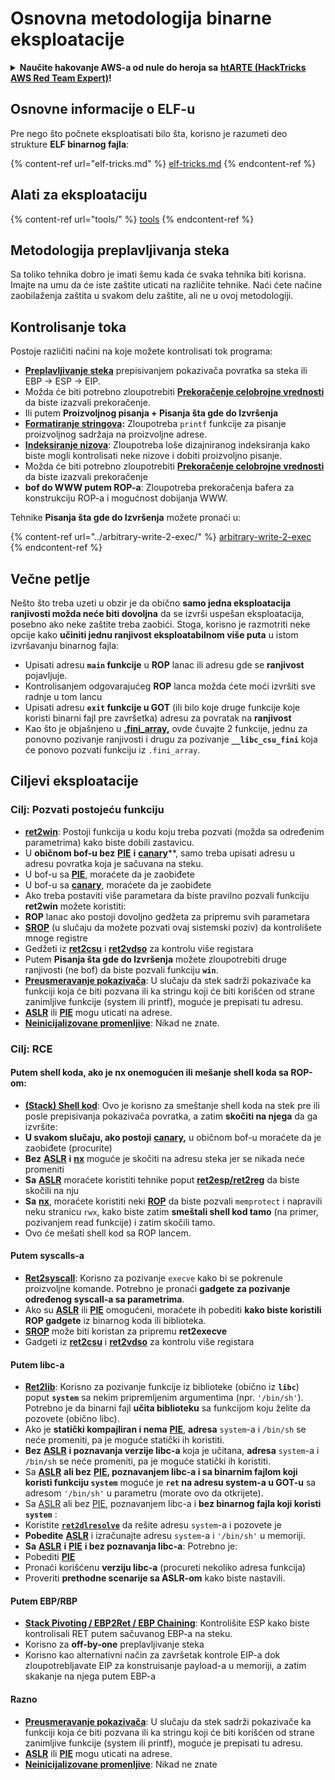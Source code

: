 # Osnovna metodologija binarne eksploatacije

<details>

<summary><strong>Naučite hakovanje AWS-a od nule do heroja sa</strong> <a href="https://training.hacktricks.xyz/courses/arte"><strong>htARTE (HackTricks AWS Red Team Expert)</strong></a><strong>!</strong></summary>

Drugi načini podrške HackTricks-u:

* Ako želite da vidite **vašu kompaniju reklamiranu na HackTricks-u** ili **preuzmete HackTricks u PDF formatu** proverite [**PLANOVE ZA PRIJAVU**](https://github.com/sponsors/carlospolop)!
* Nabavite [**zvanični PEASS & HackTricks swag**](https://peass.creator-spring.com)
* Otkrijte [**Porodicu PEASS**](https://opensea.io/collection/the-peass-family), našu kolekciju ekskluzivnih [**NFT-ova**](https://opensea.io/collection/the-peass-family)
* **Pridružite se** 💬 [**Discord grupi**](https://discord.gg/hRep4RUj7f) ili [**telegram grupi**](https://t.me/peass) ili nas **pratite** na **Twitteru** 🐦 [**@hacktricks\_live**](https://twitter.com/hacktricks\_live)**.**
* **Podelite svoje hakovanje trikove slanjem PR-ova na** [**HackTricks**](https://github.com/carlospolop/hacktricks) i [**HackTricks Cloud**](https://github.com/carlospolop/hacktricks-cloud) github repozitorijume.

</details>

## Osnovne informacije o ELF-u

Pre nego što počnete eksploatisati bilo šta, korisno je razumeti deo strukture **ELF binarnog fajla**:

{% content-ref url="elf-tricks.md" %}
[elf-tricks.md](elf-tricks.md)
{% endcontent-ref %}

## Alati za eksploataciju

{% content-ref url="tools/" %}
[tools](tools/)
{% endcontent-ref %}

## Metodologija preplavljivanja steka

Sa toliko tehnika dobro je imati šemu kada će svaka tehnika biti korisna. Imajte na umu da će iste zaštite uticati na različite tehnike. Naći ćete načine zaobilaženja zaštita u svakom delu zaštite, ali ne u ovoj metodologiji.

## Kontrolisanje toka

Postoje različiti načini na koje možete kontrolisati tok programa:

* [**Preplavljivanje steka**](../stack-overflow/) prepisivanjem pokazivača povratka sa steka ili EBP -> ESP -> EIP.
* Možda će biti potrebno zloupotrebiti [**Prekoračenje celobrojne vrednosti**](../integer-overflow.md) da biste izazvali prekoračenje.
* Ili putem **Proizvoljnog pisanja + Pisanja šta gde do Izvršenja**
* [**Formatiranje stringova**](../format-strings/)**:** Zloupotreba `printf` funkcije za pisanje proizvoljnog sadržaja na proizvoljne adrese.
* [**Indeksiranje nizova**](../array-indexing.md): Zloupotreba loše dizajniranog indeksiranja kako biste mogli kontrolisati neke nizove i dobiti proizvoljno pisanje.
* Možda će biti potrebno zloupotrebiti [**Prekoračenje celobrojne vrednosti**](../integer-overflow.md) da biste izazvali prekoračenje
* **bof do WWW putem ROP-a**: Zloupotreba prekoračenja bafera za konstrukciju ROP-a i mogućnost dobijanja WWW.

Tehnike **Pisanja šta gde do Izvršenja** možete pronaći u:

{% content-ref url="../arbitrary-write-2-exec/" %}
[arbitrary-write-2-exec](../arbitrary-write-2-exec/)
{% endcontent-ref %}

## Večne petlje

Nešto što treba uzeti u obzir je da obično **samo jedna eksploatacija ranjivosti možda neće biti dovoljna** da se izvrši uspešan eksploatacija, posebno ako neke zaštite treba zaobići. Stoga, korisno je razmotriti neke opcije kako **učiniti jednu ranjivost eksploatabilnom više puta** u istom izvršavanju binarnog fajla:

* Upisati adresu **`main` funkcije** u **ROP** lanac ili adresu gde se **ranjivost** pojavljuje.
* Kontrolisanjem odgovarajućeg **ROP** lanca možda ćete moći izvršiti sve radnje u tom lancu
* Upisati adresu **`exit` funkcije u GOT** (ili bilo koje druge funkcije koje koristi binarni fajl pre završetka) adresu za povratak na **ranjivost**
* Kao što je objašnjeno u [**.fini\_array**](../arbitrary-write-2-exec/www2exec-.dtors-and-.fini\_array.md#eternal-loop)**,** ovde čuvajte 2 funkcije, jednu za ponovno pozivanje ranjivosti i drugu za pozivanje **`__libc_csu_fini`** koja će ponovo pozvati funkciju iz `.fini_array`.

## Ciljevi eksploatacije

### Cilj: Pozvati postojeću funkciju

* [**ret2win**](./#ret2win): Postoji funkcija u kodu koju treba pozvati (možda sa određenim parametrima) kako biste dobili zastavicu.
* U **običnom bof-u bez** [**PIE**](../common-binary-protections-and-bypasses/pie/) **i** [**canary**](../common-binary-protections-and-bypasses/stack-canaries/)**, samo treba upisati adresu u adresu povratka koja je sačuvana na steku.
* U bof-u sa [**PIE**](../common-binary-protections-and-bypasses/pie/), moraćete da je zaobiđete
* U bof-u sa [**canary**](../common-binary-protections-and-bypasses/stack-canaries/), moraćete da je zaobiđete
* Ako treba postaviti više parametara da biste pravilno pozvali funkciju **ret2win** možete koristiti:
* **ROP** lanac ako postoji dovoljno gedžeta za pripremu svih parametara
* [**SROP**](../rop-return-oriented-programing/srop-sigreturn-oriented-programming/) (u slučaju da možete pozvati ovaj sistemski poziv) da kontrolišete mnoge registre
* Gedžeti iz [**ret2csu**](../rop-return-oriented-programing/ret2csu.md) i [**ret2vdso**](../rop-return-oriented-programing/ret2vdso.md) za kontrolu više registara
* Putem **Pisanja šta gde do Izvršenja** možete zloupotrebiti druge ranjivosti (ne bof) da biste pozvali funkciju **`win`**.
* [**Preusmeravanje pokazivača**](../stack-overflow/pointer-redirecting.md): U slučaju da stek sadrži pokazivače ka funkciji koja će biti pozvana ili ka stringu koji će biti korišćen od strane zanimljive funkcije (system ili printf), moguće je prepisati tu adresu.
* [**ASLR**](../common-binary-protections-and-bypasses/aslr/) ili [**PIE**](../common-binary-protections-and-bypasses/pie/) mogu uticati na adrese.
* [**Neinicijalizovane promenljive**](../stack-overflow/uninitialized-variables.md): Nikad ne znate.

### Cilj: RCE

#### Putem shell koda, ako je nx onemogućen ili mešanje shell koda sa ROP-om:

* [**(Stack) Shell kod**](./#stack-shellcode): Ovo je korisno za smeštanje shell koda na stek pre ili posle prepisivanja pokazivača povratka, a zatim **skočiti na njega** da ga izvršite:
* **U svakom slučaju, ako postoji** [**canary**](../common-binary-protections-and-bypasses/stack-canaries/)**,** u običnom bof-u moraćete da je zaobiđete (procurite)
* **Bez** [**ASLR**](../common-binary-protections-and-bypasses/aslr/) **i** [**nx**](../common-binary-protections-and-bypasses/no-exec-nx.md) moguće je skočiti na adresu steka jer se nikada neće promeniti
* **Sa** [**ASLR**](../common-binary-protections-and-bypasses/aslr/) moraćete koristiti tehnike poput [**ret2esp/ret2reg**](../rop-return-oriented-programing/ret2esp-ret2reg.md) da biste skočili na nju
* **Sa** [**nx**](../common-binary-protections-and-bypasses/no-exec-nx.md), moraćete koristiti neki [**ROP**](../rop-return-oriented-programing/) da biste pozvali `memprotect` i napravili neku stranicu `rwx`, kako biste zatim **smeštali shell kod tamo** (na primer, pozivanjem read funkcije) i zatim skočili tamo.
* Ovo će mešati shell kod sa ROP lancem.
#### Putem syscalls-a

* [**Ret2syscall**](../rop-return-oriented-programing/rop-syscall-execv/): Korisno za pozivanje `execve` kako bi se pokrenule proizvoljne komande. Potrebno je pronaći **gadgete za pozivanje određenog syscall-a sa parametrima**.
* Ako su [**ASLR**](../common-binary-protections-and-bypasses/aslr/) ili [**PIE**](../common-binary-protections-and-bypasses/pie/) omogućeni, moraćete ih pobediti **kako biste koristili ROP gadgete** iz binarnog koda ili biblioteka.
* [**SROP**](../rop-return-oriented-programing/srop-sigreturn-oriented-programming/) može biti koristan za pripremu **ret2execve**
* Gadgeti iz [**ret2csu**](../rop-return-oriented-programing/ret2csu.md) i [**ret2vdso**](../rop-return-oriented-programing/ret2vdso.md) za kontrolu više registara

#### Putem libc-a

* [**Ret2lib**](../rop-return-oriented-programing/ret2lib/): Korisno za pozivanje funkcije iz biblioteke (obično iz **`libc`**) poput **`system`** sa nekim pripremljenim argumentima (npr. `'/bin/sh'`). Potrebno je da binarni fajl **učita biblioteku** sa funkcijom koju želite da pozovete (obično libc).
* Ako je **statički kompajliran i nema** [**PIE**](../common-binary-protections-and-bypasses/pie/), **adresa** `system`-a i `/bin/sh` se neće promeniti, pa je moguće statički ih koristiti.
* **Bez** [**ASLR**](../common-binary-protections-and-bypasses/aslr/) **i poznavanja verzije libc-a** koja je učitana, **adresa** `system`-a i `/bin/sh` se neće promeniti, pa je moguće statički ih koristiti.
* Sa [**ASLR**](../common-binary-protections-and-bypasses/aslr/) **ali bez** [**PIE**](../common-binary-protections-and-bypasses/pie/)**, poznavanjem libc-a i sa binarnim fajlom koji koristi funkciju `system`** moguće je **`ret` na adresu system-a u GOT-u** sa adresom `'/bin/sh'` u parametru (morate ovo da otkrijete).
* Sa [ASLR](../common-binary-protections-and-bypasses/aslr/) ali bez [PIE](../common-binary-protections-and-bypasses/pie/), poznavanjem libc-a i **bez binarnog fajla koji koristi `system`** :
* Koristite [**`ret2dlresolve`**](../rop-return-oriented-programing/ret2dlresolve.md) da rešite adresu `system`-a i pozovete je&#x20;
* **Pobedite** [**ASLR**](../common-binary-protections-and-bypasses/aslr/) i izračunajte adresu `system`-a i `'/bin/sh'` u memoriji.
* **Sa** [**ASLR**](../common-binary-protections-and-bypasses/aslr/) **i** [**PIE**](../common-binary-protections-and-bypasses/pie/) **i bez poznavanja libc-a**: Potrebno je:
* Pobediti [**PIE**](../common-binary-protections-and-bypasses/pie/)
* Pronaći korišćenu **verziju libc-a** (procureti nekoliko adresa funkcija)
* Proveriti **prethodne scenarije sa ASLR-om** kako biste nastavili.

#### Putem EBP/RBP

* [**Stack Pivoting / EBP2Ret / EBP Chaining**](../stack-overflow/stack-pivoting-ebp2ret-ebp-chaining.md): Kontrolišite ESP kako biste kontrolisali RET putem sačuvanog EBP-a na steku.
* Korisno za **off-by-one** preplavljivanje steka
* Korisno kao alternativni način za završetak kontrole EIP-a dok zloupotrebljavate EIP za konstruisanje payload-a u memoriji, a zatim skakanje na njega putem EBP-a

#### Razno

* [**Preusmeravanje pokazivača**](../stack-overflow/pointer-redirecting.md): U slučaju da stek sadrži pokazivače ka funkciji koja će biti pozvana ili ka stringu koji će biti korišćen od strane zanimljive funkcije (system ili printf), moguće je prepisati tu adresu.
* [**ASLR**](../common-binary-protections-and-bypasses/aslr/) ili [**PIE**](../common-binary-protections-and-bypasses/pie/) mogu uticati na adrese.
* [**Neinicijalizovane promenljive**](../stack-overflow/uninitialized-variables.md): Nikad ne znate
